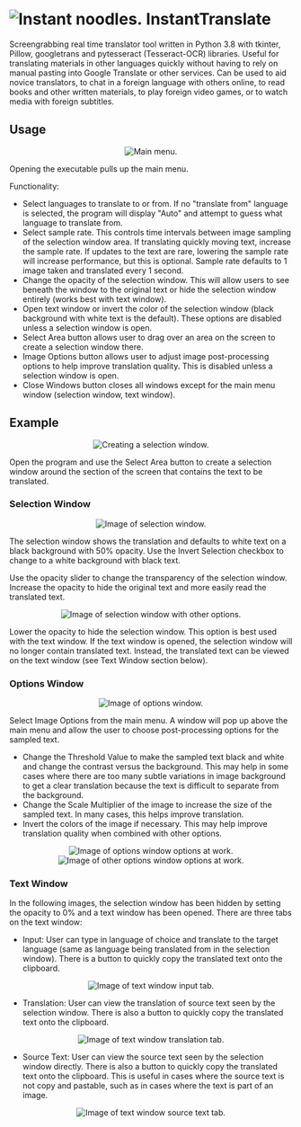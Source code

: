 # <img src="icons/24.png?raw=true" alt="Instant noodles."> InstantTranslate
Screengrabbing real time translator tool written in Python 3.8 with tkinter, Pillow, googletrans and pytesseract (Tesseract-OCR) libraries. Useful for translating materials in other languages quickly without having to rely on manual pasting into Google Translate or other services. Can be used to aid novice translators, to chat in a foreign language with others online, to read books and other written materials, to play foreign video games, or to watch media with foreign subtitles.

## Usage
<p align="center" width="100%">
  <img src="icons/mainmenu.PNG?raw=true" alt="Main menu.">
</p>
Opening the executable pulls up the main menu. 

Functionality:
* Select languages to translate to or from. If no "translate from" language is selected, the program will display "Auto" and attempt to guess what language to translate from.
* Select sample rate. This controls time intervals between image sampling of the selection window area. If translating quickly moving text, increase the sample rate. If updates to the text are rare, lowering the sample rate will increase performance, but this is optional. Sample rate defaults to 1 image taken and translated every 1 second.
* Change the opacity of the selection window. This will allow users to see beneath the window to the original text or hide the selection window entirely (works best with text window).
* Open text window or invert the color of the selection window (black background with white text is the default). These options are disabled unless a selection window is open.
* Select Area button allows user to drag over an area on the screen to create a selection window there.
* Image Options button allows user to adjust image post-processing options to help improve translation quality. This is disabled unless a selection window is open.
* Close Windows button closes all windows except for the main menu window (selection window, text window).

## Example
<p align="center" width="100%">
  <img src="icons/step0.png?raw=true" alt="Creating a selection window.">
</p>
 Open the program and use the Select Area button to create a selection window around the section of the screen that contains the text to be translated.  

### Selection Window
<p align="center" width="100%">
  <img src="icons/step1.PNG?raw=true" alt="Image of selection window.">
</p>
The selection window shows the translation and defaults to white text on a black background with 50% opacity. Use the Invert Selection checkbox to change to a white background with black text. 
 
Use the opacity slider to change the transparency of the selection window. Increase the opacity to hide the original text and more easily read the translated text. 

<p align="center" width="100%">
  <img src="icons/step5.PNG?raw=true" alt="Image of selection window with other options.">
</p>

Lower the opacity to hide the selection window. This option is best used with the text window. If the text window is opened, the selection window will no longer contain translated text. Instead, the translated text can be viewed on the text window (see Text Window section below).


### Options Window  
<p align="center" width="100%">
  <img src="icons/step2.PNG?raw=true" alt="Image of options window.">
</p>
Select Image Options from the main menu. A window will pop up above the main menu and allow the user to choose post-processing options for the sampled text.

* Change the Threshold Value to make the sampled text black and white and change the contrast versus the background. This may help in some cases where there are too many subtle variations in image background to get a clear translation because the text is difficult to separate from the background.
* Change the Scale Multiplier of the image to increase the size of the sampled text. In many cases, this helps improve translation.
* Invert the colors of the image if necessary. This may help improve translation quality when combined with other options.
<p align="center" width="100%">
  <img src="icons/step3.PNG?raw=true" alt="Image of options window options at work.">
  <img src="icons/step4.PNG?raw=true" alt="Image of other options window options at work.">
</p>

### Text Window
In the following images, the selection window has been hidden by setting the opacity to 0% and a text window has been opened. There are three tabs on the text window:

* Input: User can type in language of choice and translate to the target language (same as language being translated from in the selection window). There is a button to quickly copy the translated text onto the clipboard.
<p align="center" width="100%">
  <img src="icons/step8.PNG?raw=true" alt="Image of text window input tab.">
</p>

* Translation: User can view the translation of source text seen by the selection window. There is also a button to quickly copy the translated text onto the clipboard.
<p align="center" width="100%">
  <img src="icons/step7.PNG?raw=true" alt="Image of text window translation tab.">
</p>

* Source Text: User can view the source text seen by the selection window directly. There is also a button to quickly copy the translated text onto the clipboard. This is useful in cases where the source text is not copy and pastable, such as in cases where the text is part of an image.
<p align="center" width="100%">
  <img src="icons/step6.PNG?raw=true" alt="Image of text window source text tab.">
</p>
